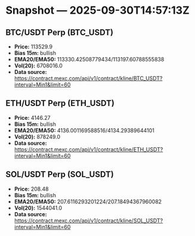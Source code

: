 # Snapshot — 2025-09-30T14:57:13Z

## BTC/USDT Perp (BTC_USDT)
- **Price:** 113529.9
- **Bias 15m:** bullish
- **EMA20/EMA50:** 113330.42508779434/113197.60788555838
- **Vol(20):** 6708016.0
- **Data source:** https://contract.mexc.com/api/v1/contract/kline/BTC_USDT?interval=Min1&limit=60

## ETH/USDT Perp (ETH_USDT)
- **Price:** 4146.27
- **Bias 15m:** bullish
- **EMA20/EMA50:** 4136.001169588516/4134.29389644101
- **Vol(20):** 878249.0
- **Data source:** https://contract.mexc.com/api/v1/contract/kline/ETH_USDT?interval=Min1&limit=60

## SOL/USDT Perp (SOL_USDT)
- **Price:** 208.48
- **Bias 15m:** bullish
- **EMA20/EMA50:** 207.6116293201224/207.18494367960082
- **Vol(20):** 1544041.0
- **Data source:** https://contract.mexc.com/api/v1/contract/kline/SOL_USDT?interval=Min1&limit=60
